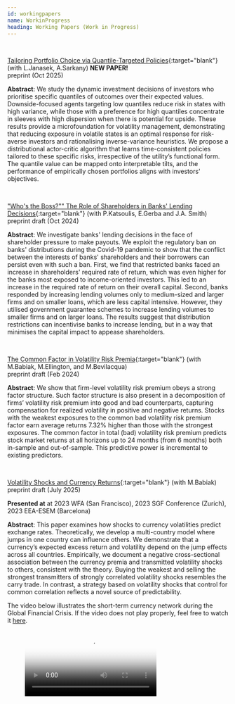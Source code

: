 ```yaml
---
id: workingpapers
name: WorkinProgress
heading: Working Papers (Work in Progress)
---
```


<!--- USAGE: JUST FILL AND ADD THIS

[NAZEV](LINK){:target="blank"} (with COAUTHORS)<br/>
**JOURNALNAME** (YEAR), CITATION, <a href="LINKDOI" target="blank"><i class="ai ai-doi ai"></i></a>
code and package <a href="LINKCODE" target="blank"><i class="fas fa-keyboard"></i></a>
<br/>
-->

<br/>

[Tailoring Portfolio Choice via Quantile-Targeted Policies](https://papers.ssrn.com/sol3/papers.cfm?abstract_id=5636510){:target="blank"} (with L.Janasek, A.Sarkany) **NEW PAPER!**<br/>
preprint (Oct 2025)<br/>

**Abstract**: We study the dynamic investment decisions of investors who prioritise specific quantiles of outcomes over their expected values. Downside-focused agents targeting low quantiles reduce risk in states with high variance, while those with a preference for high quantiles concentrate in sleeves with high dispersion when there is potential for upside. These results provide a microfoundation for volatility management, demonstrating that reducing exposure in volatile states is an optimal response for risk-averse investors and rationalising inverse-variance heuristics. We propose a distributional actor-critic algorithm that learns time-consistent policies tailored to these specific risks, irrespective of the utility’s functional form. The quantile value can be mapped onto interpretable tilts, and the performance of empirically chosen portfolios aligns with investors' objectives.

<br/>


["Who's the Boss?"" The Role of Shareholders in Banks' Lending Decisions](https://papers.ssrn.com/sol3/papers.cfm?abstract_id=4972832){:target="blank"} (with P.Katsoulis, E.Gerba and J.A. Smith)<br/>
preprint draft (Oct 2024)<br/>

**Abstract**: We investigate banks' lending decisions in the face of shareholder pressure to make payouts. We exploit the regulatory ban on banks' distributions during the Covid-19 pandemic to show that the conflict between the interests of banks' shareholders and their borrowers can persist even with such a ban. First, we find that restricted banks faced an increase in shareholders' required rate of return, which was even higher for the banks most exposed to income-oriented investors. This led to an increase in the required rate of return on their overall capital. Second, banks responded by increasing lending volumes only to medium-sized and larger firms and on smaller loans, which are less capital intensive. However, they utilised government guarantee schemes to increase lending volumes to smaller firms and on larger loans. The results suggest that distribution restrictions can incentivise banks to increase lending, but in a way that minimises the capital impact to appease shareholders.

<br/>

[The Common Factor in Volatility Risk Premia](https://papers.ssrn.com/sol3/papers.cfm?abstract_id=4618943){:target="blank"} (with M.Babiak, M.Ellington, and M.Bevilacqua)<br/>
preprint draft (Feb 2024)<br/>

**Abstract**: We show that firm-level volatility risk premium obeys a strong factor structure. Such factor structure is also present in a decomposition of firms’ volatility risk premium into good and bad counterparts, capturing compensation for realized volatility in positive and negative returns. Stocks with the weakest exposures to the common bad volatility risk premium factor earn average returns 7.32% higher than those with the strongest exposures. The common factor in total (bad) volatility risk premium predicts stock market returns at all horizons up to 24 months (from 6 months) both in-sample and out-of-sample. This predictive power is incremental to existing predictors.

<br/>


[Volatility Shocks and Currency Returns](https://ideas.repec.org/p/arx/papers/2101.09738.html){:target="blank"} (with M.Babiak)<br/>
preprint draft (July 2025)<br/>

**Presented at** at 2023 WFA (San Francisco), 2023 SGF Conference (Zurich), 2023 EEA-ESEM (Barcelona) <br/>

**Abstract**: This paper examines how shocks to currency volatilities predict exchange rates. Theoretically, we develop a multi-country model where jumps in one country can influence others. We demonstrate that a currency’s expected excess return and volatility depend on the jump effects across all countries. Empirically, we document a negative cross-sectional association between the currency premia and transmitted volatility shocks to others, consistent with the theory. Buying the weakest and selling the strongest transmitters of strongly correlated volatility shocks resembles the carry trade. In contrast, a strategy based on volatility shocks that control for common correlation reflects a novel source of predictability.<br/>

The video below illustrates the short-term currency network during the Global Financial Crisis. If the video does not play properly, feel free to watch it [here](https://www.google.com/url?q=https%3A%2F%2Fwww.dropbox.com%2Fs%2Fbg6uk6prpodwnuj%2FCurrency%2520Network.mp4%3Fdl%3D0&sa=D&sntz=1&usg=AFQjCNEc2H1o7Yen4A_u-iPJZ7qFZOy1PQ).

<!-- blank line -->
<figure class="video_container">
  <video controls="true" poster="assets/files/currency_net_2.pdf">
    <source src="https://dl.dropboxusercontent.com/s/bg6uk6prpodwnuj/Currency%20Network.mp4?dl=0" type="video/mp4">
  </video>
</figure>
<!-- blank line -->
